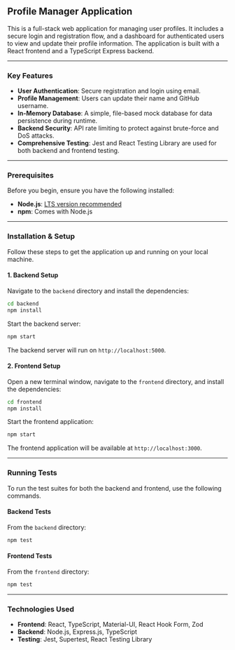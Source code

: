 ## Profile Manager Application

This is a full-stack web application for managing user profiles. It includes a secure login and registration flow, and a dashboard for authenticated users to view and update their profile information. The application is built with a React frontend and a TypeScript Express backend.

-----

### Key Features

  * **User Authentication**: Secure registration and login using email.
  * **Profile Management**: Users can update their name and GitHub username.
  * **In-Memory Database**: A simple, file-based mock database for data persistence during runtime.
  * **Backend Security**: API rate limiting to protect against brute-force and DoS attacks.
  * **Comprehensive Testing**: Jest and React Testing Library are used for both backend and frontend testing.

-----

### Prerequisites

Before you begin, ensure you have the following installed:

  * **Node.js**: [LTS version recommended](https://nodejs.org/en)
  * **npm**: Comes with Node.js

-----

### Installation & Setup

Follow these steps to get the application up and running on your local machine.

#### 1\. Backend Setup

Navigate to the `backend` directory and install the dependencies:

```bash
cd backend
npm install
```

Start the backend server:

```bash
npm start
```

The backend server will run on `http://localhost:5000`.

#### 2\. Frontend Setup

Open a new terminal window, navigate to the `frontend` directory, and install the dependencies:

```bash
cd frontend
npm install
```

Start the frontend application:

```bash
npm start
```

The frontend application will be available at `http://localhost:3000`.

-----

### Running Tests

To run the test suites for both the backend and frontend, use the following commands.

#### Backend Tests

From the `backend` directory:

```bash
npm test
```

#### Frontend Tests

From the `frontend` directory:

```bash
npm test
```

-----

### Technologies Used

  * **Frontend**: React, TypeScript, Material-UI, React Hook Form, Zod
  * **Backend**: Node.js, Express.js, TypeScript
  * **Testing**: Jest, Supertest, React Testing Library
